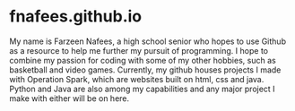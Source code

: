 # fnafees.github.io
My name is Farzeen Nafees, a high school senior who hopes to use Github as a resource to help me further my pursuit of programming. I hope to combine my passion for coding with some of my other hobbies, such as basketball and video games. Currently, my github houses projects I made with Operation Spark, which are websites built on html, css and java. Python and Java are also among my capabilities and any major project I make with either will be on here.

